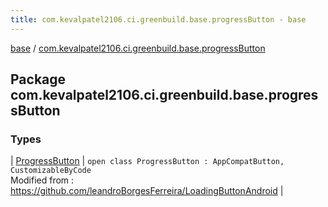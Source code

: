 ```yaml
---
title: com.kevalpatel2106.ci.greenbuild.base.progressButton - base
---
```


[base](../index.html) / [com.kevalpatel2106.ci.greenbuild.base.progressButton](./index.html)

## Package com.kevalpatel2106.ci.greenbuild.base.progressButton

### Types

| [ProgressButton](-progress-button/index.html) | `open class ProgressButton : AppCompatButton, CustomizableByCode`<br>Modified from : https://github.com/leandroBorgesFerreira/LoadingButtonAndroid |

